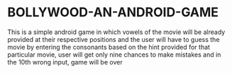 # BOLLYWOOD-AN-ANDROID-GAME
This is a simple android game in which vowels of the movie will be already provided at their respective positions and the user will have to guess the movie by entering the consonants based on the hint provided for that particular movie, user will get only nine chances to make mistakes and in the 10th wrong input, game will be over
